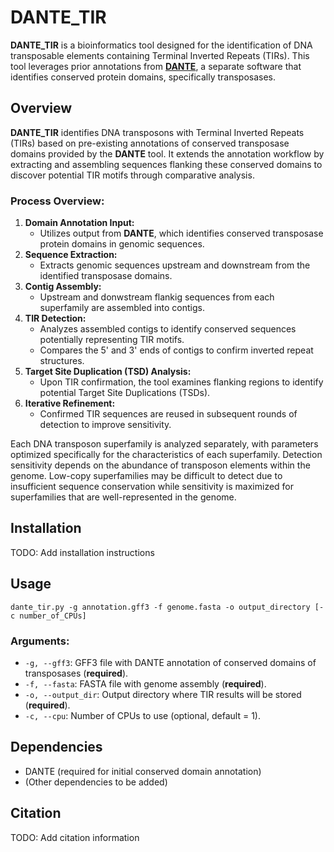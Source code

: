 # DANTE_TIR

**DANTE_TIR** is a bioinformatics tool designed for the identification of DNA transposable elements containing Terminal Inverted Repeats (TIRs). This tool leverages prior annotations from [**DANTE**](https://github.com/kavonrtep/dante), a separate software that identifies conserved protein domains, specifically transposases.

## Overview

**DANTE_TIR** identifies DNA transposons with Terminal Inverted Repeats (TIRs) based on pre-existing annotations of conserved transposase domains provided by the **DANTE** tool. It extends the annotation workflow by extracting and assembling sequences flanking these conserved domains to discover potential TIR motifs through comparative analysis.



### Process Overview:

1. **Domain Annotation Input:**
   - Utilizes output from **DANTE**, which identifies conserved transposase protein domains in genomic sequences.
2. **Sequence Extraction:**
   - Extracts genomic sequences upstream and downstream from the identified transposase domains.
3. **Contig Assembly:**
   - Upstream and donwstream flankig sequences from each superfamily are assembled into contigs.
4. **TIR Detection:**
   - Analyzes assembled contigs to identify conserved sequences potentially representing TIR motifs.
   - Compares the 5' and 3' ends of contigs to confirm inverted repeat structures.
5. **Target Site Duplication (TSD) Analysis:**
   - Upon TIR confirmation, the tool examines flanking regions to identify potential Target Site Duplications (TSDs).
6. **Iterative Refinement:**
   - Confirmed TIR sequences are reused in subsequent rounds of detection to improve sensitivity.



Each DNA transposon superfamily is analyzed separately, with parameters optimized specifically for the characteristics of each superfamily. Detection sensitivity depends on the abundance of transposon elements within the genome. Low-copy superfamilies may be difficult to detect due to insufficient sequence conservation while sensitivity is maximized for superfamilies that are well-represented in the genome. 

## Installation
TODO: Add installation instructions

## Usage

```
dante_tir.py -g annotation.gff3 -f genome.fasta -o output_directory [-c number_of_CPUs]
```

### Arguments:
- `-g, --gff3`: GFF3 file with DANTE annotation of conserved domains of transposases (**required**).
- `-f, --fasta`: FASTA file with genome assembly (**required**).
- `-o, --output_dir`: Output directory where TIR results will be stored (**required**).
- `-c, --cpu`: Number of CPUs to use (optional, default = 1).

## Dependencies

- DANTE (required for initial conserved domain annotation)
- (Other dependencies to be added)

## Citation

TODO: Add citation information


